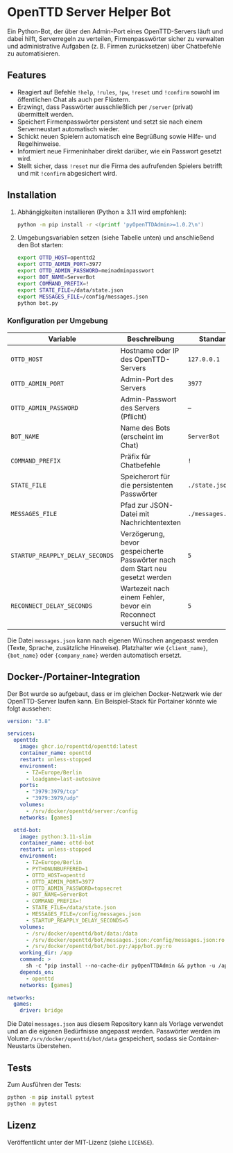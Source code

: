 # OpenTTD Server Helper Bot

Ein Python-Bot, der über den Admin-Port eines OpenTTD-Servers läuft und dabei hilft, Serverregeln zu verteilen, Firmenpasswörter sicher zu verwalten und administrative Aufgaben (z. B. Firmen zurücksetzen) über Chatbefehle zu automatisieren.

## Features

- Reagiert auf Befehle `!help`, `!rules`, `!pw`, `!reset` und `!confirm` sowohl im öffentlichen Chat als auch per Flüstern.
- Erzwingt, dass Passwörter ausschließlich per `/server` (privat) übermittelt werden.
- Speichert Firmenpasswörter persistent und setzt sie nach einem Serverneustart automatisch wieder.
- Schickt neuen Spielern automatisch eine Begrüßung sowie Hilfe- und Regelhinweise.
- Informiert neue Firmeninhaber direkt darüber, wie ein Passwort gesetzt wird.
- Stellt sicher, dass `!reset` nur die Firma des aufrufenden Spielers betrifft und mit `!confirm` abgesichert wird.

## Installation

1. Abhängigkeiten installieren (Python ≥ 3.11 wird empfohlen):

   ```bash
   python -m pip install -r <(printf 'pyOpenTTDAdmin>=1.0.2\n')
   ```

2. Umgebungsvariablen setzen (siehe Tabelle unten) und anschließend den Bot starten:

   ```bash
   export OTTD_HOST=openttd2
   export OTTD_ADMIN_PORT=3977
   export OTTD_ADMIN_PASSWORD=meinadminpasswort
   export BOT_NAME=ServerBot
   export COMMAND_PREFIX=!
   export STATE_FILE=/data/state.json
   export MESSAGES_FILE=/config/messages.json
   python bot.py
   ```

### Konfiguration per Umgebung

| Variable                         | Beschreibung                                                                 | Standard |
|----------------------------------|------------------------------------------------------------------------------|----------|
| `OTTD_HOST`                      | Hostname oder IP des OpenTTD-Servers                                         | `127.0.0.1` |
| `OTTD_ADMIN_PORT`                | Admin-Port des Servers                                                       | `3977` |
| `OTTD_ADMIN_PASSWORD`            | Admin-Passwort des Servers (Pflicht)                                         | – |
| `BOT_NAME`                       | Name des Bots (erscheint im Chat)                                            | `ServerBot` |
| `COMMAND_PREFIX`                 | Präfix für Chatbefehle                                                       | `!` |
| `STATE_FILE`                     | Speicherort für die persistenten Passwörter                                 | `./state.json` |
| `MESSAGES_FILE`                  | Pfad zur JSON-Datei mit Nachrichtentexten                                    | `./messages.json` |
| `STARTUP_REAPPLY_DELAY_SECONDS`  | Verzögerung, bevor gespeicherte Passwörter nach dem Start neu gesetzt werden | `5` |
| `RECONNECT_DELAY_SECONDS`        | Wartezeit nach einem Fehler, bevor ein Reconnect versucht wird              | `5` |

Die Datei `messages.json` kann nach eigenen Wünschen angepasst werden (Texte, Sprache, zusätzliche Hinweise). Platzhalter wie `{client_name}`, `{bot_name}` oder `{company_name}` werden automatisch ersetzt.

## Docker-/Portainer-Integration

Der Bot wurde so aufgebaut, dass er im gleichen Docker-Netzwerk wie der OpenTTD-Server laufen kann. Ein Beispiel-Stack für Portainer könnte wie folgt aussehen:

```yaml
version: "3.8"

services:
  openttd:
    image: ghcr.io/ropenttd/openttd:latest
    container_name: openttd
    restart: unless-stopped
    environment:
      - TZ=Europe/Berlin
      - loadgame=last-autosave
    ports:
      - "3979:3979/tcp"
      - "3979:3979/udp"
    volumes:
      - /srv/docker/openttd/server:/config
    networks: [games]

  ottd-bot:
    image: python:3.11-slim
    container_name: ottd-bot
    restart: unless-stopped
    environment:
      - TZ=Europe/Berlin
      - PYTHONUNBUFFERED=1
      - OTTD_HOST=openttd
      - OTTD_ADMIN_PORT=3977
      - OTTD_ADMIN_PASSWORD=topsecret
      - BOT_NAME=ServerBot
      - COMMAND_PREFIX=!
      - STATE_FILE=/data/state.json
      - MESSAGES_FILE=/config/messages.json
      - STARTUP_REAPPLY_DELAY_SECONDS=5
    volumes:
      - /srv/docker/openttd/bot/data:/data
      - /srv/docker/openttd/bot/messages.json:/config/messages.json:ro
      - /srv/docker/openttd/bot/bot.py:/app/bot.py:ro
    working_dir: /app
    command: >
      sh -c "pip install --no-cache-dir pyOpenTTDAdmin && python -u /app/bot.py"
    depends_on:
      - openttd
    networks: [games]

networks:
  games:
    driver: bridge
```

Die Datei `messages.json` aus diesem Repository kann als Vorlage verwendet und an die eigenen Bedürfnisse angepasst werden. Passwörter werden im Volume `/srv/docker/openttd/bot/data` gespeichert, sodass sie Container-Neustarts überstehen.

## Tests

Zum Ausführen der Tests:

```bash
python -m pip install pytest
python -m pytest
```

## Lizenz

Veröffentlicht unter der MIT-Lizenz (siehe `LICENSE`).
